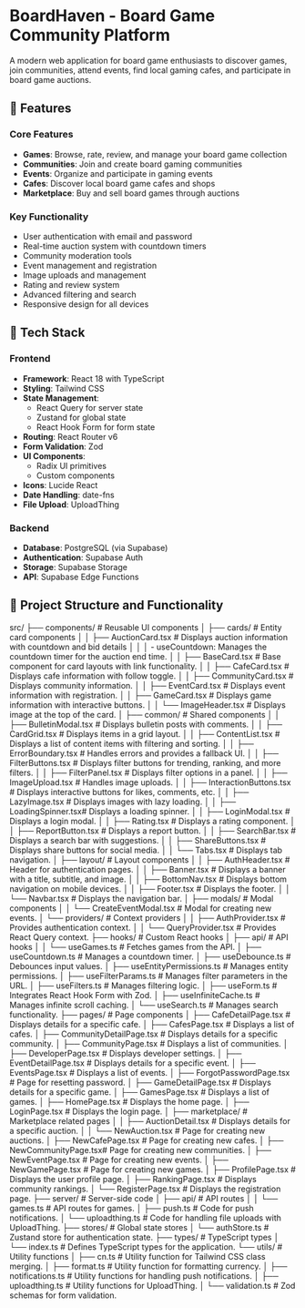 # BoardHaven - Board Game Community Platform

A modern web application for board game enthusiasts to discover games, join communities, attend events, find local gaming cafes, and participate in board game auctions.

## 🎲 Features

### Core Features
- **Games**: Browse, rate, review, and manage your board game collection
- **Communities**: Join and create board gaming communities
- **Events**: Organize and participate in gaming events
- **Cafes**: Discover local board game cafes and shops
- **Marketplace**: Buy and sell board games through auctions

### Key Functionality
- User authentication with email and password
- Real-time auction system with countdown timers
- Community moderation tools
- Event management and registration
- Image uploads and management
- Rating and review system
- Advanced filtering and search
- Responsive design for all devices

## 🚀 Tech Stack

### Frontend
- **Framework**: React 18 with TypeScript
- **Styling**: Tailwind CSS
- **State Management**: 
  - React Query for server state
  - Zustand for global state
  - React Hook Form for form state
- **Routing**: React Router v6
- **Form Validation**: Zod
- **UI Components**: 
  - Radix UI primitives
  - Custom components
- **Icons**: Lucide React
- **Date Handling**: date-fns
- **File Upload**: UploadThing

### Backend
- **Database**: PostgreSQL (via Supabase)
- **Authentication**: Supabase Auth
- **Storage**: Supabase Storage
- **API**: Supabase Edge Functions

## 📁 Project Structure and Functionality

src/
├── components/           # Reusable UI components
│   ├── cards/           # Entity card components
│   │   ├── AuctionCard.tsx   # Displays auction information with countdown and bid details
│   │   │   - useCountdown: Manages the countdown timer for the auction end time.
│   │   ├── BaseCard.tsx      # Base component for card layouts with link functionality.
│   │   ├── CafeCard.tsx      # Displays cafe information with follow toggle.
│   │   ├── CommunityCard.tsx # Displays community information.
│   │   ├── EventCard.tsx     # Displays event information with registration.
│   │   ├── GameCard.tsx      # Displays game information with interactive buttons.
│   │   └── ImageHeader.tsx   # Displays image at the top of the card.
│   ├── common/          # Shared components
│   │   ├── BulletinModal.tsx # Displays bulletin posts with comments.
│   │   ├── CardGrid.tsx      # Displays items in a grid layout.
│   │   ├── ContentList.tsx   # Displays a list of content items with filtering and sorting.
│   │   ├── ErrorBoundary.tsx # Handles errors and provides a fallback UI.
│   │   ├── FilterButtons.tsx # Displays filter buttons for trending, ranking, and more filters.
│   │   ├── FilterPanel.tsx   # Displays filter options in a panel.
│   │   ├── ImageUpload.tsx   # Handles image uploads.
│   │   ├── InteractionButtons.tsx # Displays interactive buttons for likes, comments, etc.
│   │   ├── LazyImage.tsx     # Displays images with lazy loading.
│   │   ├── LoadingSpinner.tsx# Displays a loading spinner.
│   │   ├── LoginModal.tsx    # Displays a login modal.
│   │   ├── Rating.tsx        # Displays a rating component.
│   │   ├── ReportButton.tsx  # Displays a report button.
│   │   ├── SearchBar.tsx     # Displays a search bar with suggestions.
│   │   ├── ShareButtons.tsx  # Displays share buttons for social media.
│   │   └── Tabs.tsx          # Displays tab navigation.
│   ├── layout/          # Layout components
│   │   ├── AuthHeader.tsx    # Header for authentication pages.
│   │   ├── Banner.tsx        # Displays a banner with a title, subtitle, and image.
│   │   ├── BottomNav.tsx     # Displays bottom navigation on mobile devices.
│   │   ├── Footer.tsx        # Displays the footer.
│   │   └── Navbar.tsx        # Displays the navigation bar.
│   ├── modals/          # Modal components
│   │   └── CreateEventModal.tsx # Modal for creating new events.
│   └── providers/       # Context providers
│   │   ├── AuthProvider.tsx  # Provides authentication context.
│   │   └── QueryProvider.tsx # Provides React Query context.
├── hooks/               # Custom React hooks
│   ├── api/           # API hooks
│   │   └── useGames.ts     # Fetches games from the API.
│   ├── useCountdown.ts   # Manages a countdown timer.
│   ├── useDebounce.ts     # Debounces input values.
│   ├── useEntityPermissions.ts # Manages entity permissions.
│   ├── useFilterParams.ts  # Manages filter parameters in the URL.
│   ├── useFilters.ts       # Manages filtering logic.
│   ├── useForm.ts          # Integrates React Hook Form with Zod.
│   ├── useInfiniteCache.ts # Manages infinite scroll caching.
│   └── useSearch.ts        # Manages search functionality.
├── pages/               # Page components
│   ├── CafeDetailPage.tsx  # Displays details for a specific cafe.
│   ├── CafesPage.tsx       # Displays a list of cafes.
│   ├── CommunityDetailPage.tsx # Displays details for a specific community.
│   ├── CommunityPage.tsx   # Displays a list of communities.
│   ├── DeveloperPage.tsx   # Displays developer settings.
│   ├── EventDetailPage.tsx   # Displays details for a specific event.
│   ├── EventsPage.tsx      # Displays a list of events.
│   ├── ForgotPasswordPage.tsx # Page for resetting password.
│   ├── GameDetailPage.tsx   # Displays details for a specific game.
│   ├── GamesPage.tsx       # Displays a list of games.
│   ├── HomePage.tsx        # Displays the home page.
│   ├── LoginPage.tsx       # Displays the login page.
│   ├── marketplace/        # Marketplace related pages
│   │   ├── AuctionDetail.tsx # Displays details for a specific auction.
│   │   └── NewAuction.tsx  # Page for creating new auctions.
│   ├── NewCafePage.tsx     # Page for creating new cafes.
│   ├── NewCommunityPage.tsx# Page for creating new communities.
│   ├── NewEventPage.tsx     # Page for creating new events.
│   ├── NewGamePage.tsx      # Page for creating new games.
│   ├── ProfilePage.tsx     # Displays the user profile page.
│   ├── RankingPage.tsx     # Displays community rankings.
│   └── RegisterPage.tsx    # Displays the registration page.
├── server/              # Server-side code
│   ├── api/           # API routes
│   │   └── games.ts     # API routes for games.
│   ├── push.ts           # Code for push notifications.
│   └── uploadthing.ts    # Code for handling file uploads with UploadThing.
├── stores/              # Global state stores
│   └── authStore.ts      # Zustand store for authentication state.
├── types/               # TypeScript types
│   └── index.ts          # Defines TypeScript types for the application.
└── utils/               # Utility functions
│   ├── cn.ts             # Utility function for Tailwind CSS class merging.
│   ├── format.ts         # Utility function for formatting currency.
│   ├── notifications.ts  # Utility functions for handling push notifications.
│   ├── uploadthing.ts    # Utility functions for UploadThing.
│   └── validation.ts     # Zod schemas for form validation.